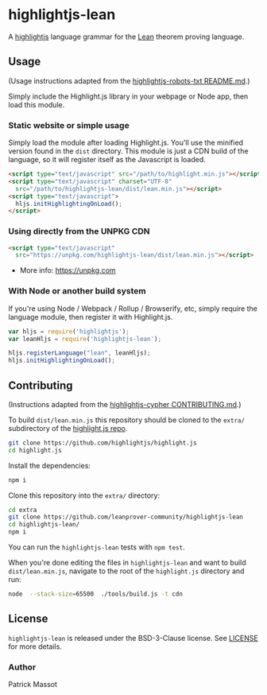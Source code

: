 # highlightjs-lean

A [highlightjs](https://highlightjs.org/) language grammar for the
[Lean](https://leanprover.github.io) theorem proving language.

## Usage

(Usage instructions adapted from the [highlightjs-robots-txt README.md](https://github.com/highlightjs/highlightjs-robots-txt/blob/master/README.md).)

Simply include the Highlight.js library in your webpage or Node app, then load this module.

### Static website or simple usage

Simply load the module after loading Highlight.js. You'll use the minified version found in the `dist` directory. This module is just a CDN build of the language, so it will register itself as the Javascript is loaded.

```html
<script type="text/javascript" src="/path/to/highlight.min.js"></script>
<script type="text/javascript" charset="UTF-8"
  src="/path/to/highlightjs-lean/dist/lean.min.js"></script>
<script type="text/javascript">
  hljs.initHighlightingOnLoad();
</script>
```

### Using directly from the UNPKG CDN

```html
<script type="text/javascript"
  src="https://unpkg.com/highlightjs-lean/dist/lean.min.js"></script>
```

- More info: <https://unpkg.com>

### With Node or another build system

If you're using Node / Webpack / Rollup / Browserify, etc, simply require the language module, then register it with Highlight.js.

```javascript
var hljs = require('highlightjs');
var leanHljs = require('highlightjs-lean');

hljs.registerLanguage("lean", leanHljs);
hljs.initHighlightingOnLoad();
```

## Contributing

(Instructions adapted from the [highlightjs-cypher CONTRIBUTING.md](https://github.com/highlightjs/highlightjs-cypher/blob/master/CONTRIBUTING.md).)

To build `dist/lean.min.js` this repository should be cloned to the `extra/`
subdirectory of the [highlight.js repo](https://github.com/highlightjs/highlight.js).

```bash
git clone https://github.com/highlightjs/highlight.js
cd highlight.js
```

Install the dependencies:

```bash
npm i
```

Clone this repository into the `extra/` directory:

```bash
cd extra
git clone https://github.com/leanprover-community/highlightjs-lean
cd highlightjs-lean/
npm i
```

You can run the `highlightjs-lean` tests with `npm test`.

When you're done editing the files in `highlightjs-lean` and want to build
`dist/lean.min.js`, navigate to the root of the `highlight.js` directory and
run:

```bash
node  --stack-size=65500  ./tools/build.js -t cdn
```

## License

`highlightjs-lean` is released under the BSD-3-Clause license.
See [LICENSE](./LICENSE) for more details.

### Author

Patrick Massot

